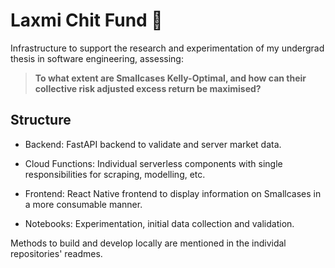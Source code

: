 # Laxmi Chit Fund 🤩

Infrastructure to support the research and experimentation of my undergrad thesis in software engineering, assessing:

> **To what extent are Smallcases Kelly-Optimal, and how can their collective risk adjusted excess return be maximised?**

## Structure

- Backend: FastAPI backend to validate and server market data.

- Cloud Functions: Individual serverless components with single responsibilities for scraping, modelling, etc.

- Frontend: React Native frontend to display information on Smallcases in a more consumable manner.

- Notebooks: Experimentation, initial data collection and validation.

Methods to build and develop locally are mentioned in the individal repositories' readmes.
